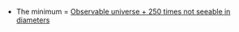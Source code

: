 - The minimum = [Observable universe + 250 times not seeable in diameters](https://www.youtube.com/watch?v=u23vZsJbrjE)
